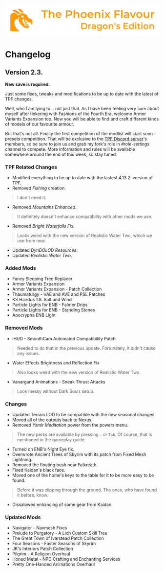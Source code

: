 ![image](images/Banner.webp)

# Changelog

## Version 2.3.

**New save is required.**

Just some fixes, tweaks and modifications to be up to date with the latest of TPF changes.

Well, who I am lying to... not just that. As I have been feeling very sure about myself after tinkering with Fashions of the Fourth Era, welcome Armor Variants Expansion too. 
Now you will be able to find and craft different kinds of models of our favourite armour.

But that's not all. Finally the first competition of the modlist will start soon - presets competition. 
That will be exclusive to the [TPF Discord server](https://discord.gg/tpf)'s members, so be sure to join us and grab my fork's role in _#role-settings_ channel to compete.
More information and rules will be available somewhere around the end of this week, so stay tuned.

### TPF Related Changes

* Modified everything to be up to date with the lastest 4.13.2. version of TPF.
* Removed _Fishing_ creation.
> I don't need it.
* Removed _Mountains Enhanced_.
> It definitely doesn't enhance compatibility with other mods we use.
* Removed _Bright Waterfalls Fix_.
> Looks weird with the new version of Realistic Water Two, which we use from now.
* Updated _DynDOLOD Resources_.
* Updated _Realistic Water Two_.

### Added Mods

* Fancy Sleeping Tree Replacer
* Armor Variants Expansion
* Armor Variants Expansion - Patch Collection
* Thaumaturgy - VAE and AVE and PSL Patches
* KS Hairdos 1.8. Salt and Wind
* Particle Lights for ENB - Falmer Drips
* Particle Lights for ENB - Standing Stones
* Apocrypha ENB Light

### Removed Mods

* iHUD - SmoothCam Automated Compatibility Patch
> Needed to do that in the previous update. Fortunately, it didn't cause any issues.
* Water Effects Brightness and Reflection Fix
> Also looks weird with the new version of Realistic Water Two.
* Vanargand Animations - Sneak Thrust Attacks
> Look messy without Dark Souls setup.

### Changes

* Updated Terrain LOD to be compatible with the new seasonal changes.
* Moved all of the outputs back to Nexus.
* Removed _Ysmir Meditation_ power from the powers menu.
> The new perks are available by pressing `.` or `Tab`. Of course, that is mentioned in the gameplay guide.
* Turned on ENB's Night Eye fix.
* Overwrote Ancient Trees of Skyrim with its patch from Fixed Mesh Lightning.
* Removed the floating bush near Falkreath.
* Fixed Kaidan's black face.
* Moved one of the home's keys to the table for it to be more easy to be found.
> Before it was clipping through the ground. The ones, who have found it before, know.
* Dissalowed enhancing of some gear from Kaidan.

### Updated Mods

* Navigator - Navmesh Fixes
* Prelude to Purgatory - A Lich Custom Skill Tree
* The Great Town of Ivarstead Patch Collection
* Four Seasons - Faster Seasons of Skyrim
* JK's Interiors Patch Collection
* Pilgrim - A Religion Overhaul
* Honed Metal - NPC Crafting and Enchanting Services
* Pretty One-Handed Animations Overhaul
